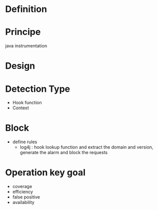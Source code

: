 # Definition

# Principe
 java instrumentation
 
 
# Design 
 
# Detection Type
- Hook function
- Context


# Block
- define rules
  - log4j : hook lookup function and extract the domain and version, generate the alarm and block the requests

# Operation key goal
 - coverage
 - efficiency
 - false positive
 - availability
